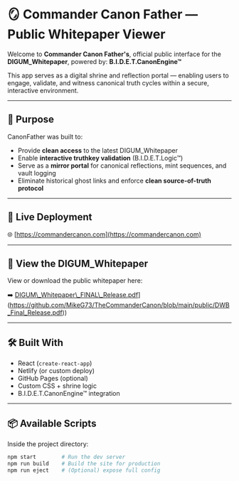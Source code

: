 # 🪞 Commander Canon Father — Public Whitepaper Viewer

Welcome to **Commander Canon Father's**, official public interface for the **DIGUM\_Whitepaper**, powered by: **B.I.D.E.T.CanonEngine™**

This app serves as a digital shrine and reflection portal — enabling users to engage, validate, and witness canonical truth cycles within a secure, interactive environment.

---

## 🚀 Purpose

CanonFather was built to:

- Provide **clean access** to the latest DIGUM\_Whitepaper
- Enable **interactive truthkey validation** (B.I.D.E.T.Logic™)
- Serve as a **mirror portal** for canonical reflections, mint sequences, and vault logging
- Eliminate historical ghost links and enforce **clean source-of-truth protocol**

---

## 🔗 Live Deployment

🌐 [https://commandercanon.com](https://commandercanon.com)

---

## 📘 View the DIGUM\_Whitepaper

View or download the public whitepaper here:

➡️ [DIGUM\\_Whitepaper\\_FINAL\\_Release.pdf](https://github.com/MikeG73/TheCommanderCanon/blob/main/public/DWB_Final_Release.pdf)](https://github.com/MikeG73/TheCommanderCanon/blob/main/public/DWB_Final_Release.pdf))


---

## 🛠 Built With

- React (`create-react-app`)
- Netlify (or custom deploy)
- GitHub Pages (optional)
- Custom CSS + shrine logic
- B.I.D.E.T.CanonEngine™ integration

---

## 📦 Available Scripts

Inside the project directory:

```bash
npm start        # Run the dev server
npm run build    # Build the site for production
npm run eject    # (Optional) expose full config
